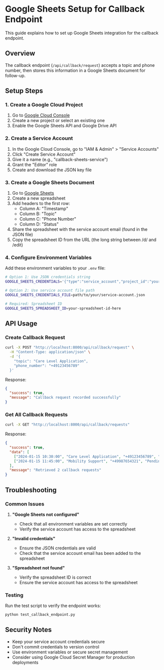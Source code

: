 # Google Sheets Setup for Callback Endpoint

This guide explains how to set up Google Sheets integration for the callback endpoint.

## Overview

The callback endpoint (`/api/callback/request`) accepts a topic and phone number, then stores this information in a Google Sheets document for follow-up.

## Setup Steps

### 1. Create a Google Cloud Project

1. Go to [Google Cloud Console](https://console.cloud.google.com/)
2. Create a new project or select an existing one
3. Enable the Google Sheets API and Google Drive API

### 2. Create a Service Account

1. In the Google Cloud Console, go to "IAM & Admin" > "Service Accounts"
2. Click "Create Service Account"
3. Give it a name (e.g., "callback-sheets-service")
4. Grant the "Editor" role
5. Create and download the JSON key file

### 3. Create a Google Sheets Document

1. Go to [Google Sheets](https://sheets.google.com/)
2. Create a new spreadsheet
3. Add headers to the first row:
   - Column A: "Timestamp"
   - Column B: "Topic"
   - Column C: "Phone Number"
   - Column D: "Status"
4. Share the spreadsheet with the service account email (found in the JSON file)
5. Copy the spreadsheet ID from the URL (the long string between /d/ and /edit)

### 4. Configure Environment Variables

Add these environment variables to your `.env` file:

```bash
# Option 1: Use JSON credentials string
GOOGLE_SHEETS_CREDENTIALS='{"type":"service_account","project_id":"your-project","private_key_id":"...","private_key":"...","client_email":"...","client_id":"...","auth_uri":"https://accounts.google.com/o/oauth2/auth","token_uri":"https://oauth2.googleapis.com/token","auth_provider_x509_cert_url":"https://www.googleapis.com/oauth2/v1/certs","client_x509_cert_url":"..."}'

# Option 2: Use service account file path
GOOGLE_SHEETS_CREDENTIALS_FILE=path/to/your/service-account.json

# Required: Spreadsheet ID
GOOGLE_SHEETS_SPREADSHEET_ID=your-spreadsheet-id-here
```

## API Usage

### Create Callback Request

```bash
curl -X POST "http://localhost:8000/api/callback/request" \
  -H "Content-Type: application/json" \
  -d '{
    "topic": "Care Level Application",
    "phone_number": "+49123456789"
  }'
```

Response:
```json
{
  "success": true,
  "message": "Callback request recorded successfully"
}
```

### Get All Callback Requests

```bash
curl -X GET "http://localhost:8000/api/callback/requests"
```

Response:
```json
{
  "success": true,
  "data": [
    ["2024-01-15 10:30:00", "Care Level Application", "+49123456789", "Pending"],
    ["2024-01-15 11:45:00", "Mobility Support", "+49987654321", "Pending"]
  ],
  "message": "Retrieved 2 callback requests"
}
```

## Troubleshooting

### Common Issues

1. **"Google Sheets not configured"**
   - Check that all environment variables are set correctly
   - Verify the service account has access to the spreadsheet

2. **"Invalid credentials"**
   - Ensure the JSON credentials are valid
   - Check that the service account email has been added to the spreadsheet

3. **"Spreadsheet not found"**
   - Verify the spreadsheet ID is correct
   - Ensure the service account has access to the spreadsheet

### Testing

Run the test script to verify the endpoint works:

```bash
python test_callback_endpoint.py
```

## Security Notes

- Keep your service account credentials secure
- Don't commit credentials to version control
- Use environment variables or secure secret management
- Consider using Google Cloud Secret Manager for production deployments 